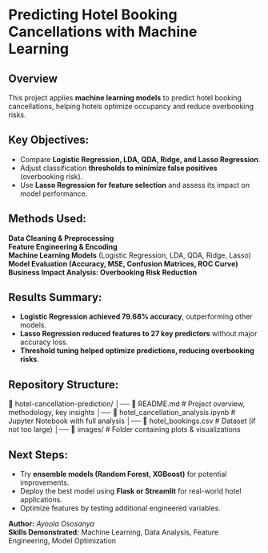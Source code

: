 #  Predicting Hotel Booking Cancellations with Machine Learning  

##  Overview  
This project applies **machine learning models** to predict hotel booking cancellations, helping hotels optimize occupancy and reduce overbooking risks.  

##  Key Objectives:
- Compare **Logistic Regression, LDA, QDA, Ridge, and Lasso Regression**.
- Adjust classification **thresholds to minimize false positives** (overbooking risk).
- Use **Lasso Regression for feature selection** and assess its impact on model performance.

## Methods Used:
 **Data Cleaning & Preprocessing**  
 **Feature Engineering & Encoding**  
 **Machine Learning Models** (Logistic Regression, LDA, QDA, Ridge, Lasso)  
 **Model Evaluation (Accuracy, MSE, Confusion Matrices, ROC Curve)**  
 **Business Impact Analysis: Overbooking Risk Reduction**  

##  Results Summary:
- **Logistic Regression achieved 79.68% accuracy**, outperforming other models.
- **Lasso Regression reduced features to 27 key predictors** without major accuracy loss.
- **Threshold tuning helped optimize predictions, reducing overbooking risks**.

##  Repository Structure:
📁 hotel-cancellation-prediction/ │── 📄 README.md # Project overview, methodology, key insights
│── 📄 hotel_cancellation_analysis.ipynb # Jupyter Notebook with full analysis
│── 📄 hotel_bookings.csv # Dataset (if not too large)
│── 📄 images/ # Folder containing plots & visualizations


##  Next Steps:
- Try **ensemble models (Random Forest, XGBoost)** for potential improvements.
-  Deploy the best model using **Flask or Streamlit** for real-world hotel applications.
-  Optimize features by testing additional engineered variables.  

 **Author:** *Ayoola Ososanya*  
 **Skills Demonstrated:** Machine Learning, Data Analysis, Feature Engineering, Model Optimization  

